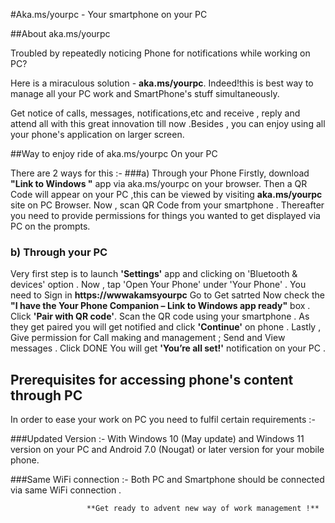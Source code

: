 #Aka.ms/yourpc - Your smartphone on your PC


##About aka.ms/yourpc

Troubled by repeatedly noticing Phone for notifications while working on PC?

Here is a miraculous solution - **aka.ms/yourpc**. Indeed!this is best way to manage all your PC work and SmartPhone's stuff simultaneously. 

Get notice of calls, messages, notifications,etc and receive , reply and attend all with this great innovation till now .Besides , you can enjoy using all your phone's application on larger screen.


##Way to enjoy ride of aka.ms/yourpc On your PC

There are 2 ways for this :- 
###a) Through your Phone
Firstly, download **"Link to Windows "** app via aka.ms/yourpc on your browser.
Then a QR Code will appear on your PC ,this can be viewed by visiting **aka.ms/yourpc** site on PC Browser.
Now , scan QR Code from your smartphone .
Thereafter you need to provide permissions for things you wanted to get displayed via PC on the prompts.
 

### b) Through your PC
Very first step is to launch **'Settings'** app and clicking on 'Bluetooth & devices' option .
Now , tap 'Open Your Phone' under 'Your Phone' .
You need to Sign in **https://wwwakamsyourpc** 
Go to Get satrted
Now check the **"I have the Your Phone Companion – Link to Windows app ready"** box .
Click **'Pair with QR code'**.
Scan the QR code using your smartphone .
As they get paired you will get notified and click **'Continue'** on phone .
Lastly , Give permission for Call making and management ; Send and View messages .
Click DONE
You will get **'You’re all set!'** notification on your PC .

## Prerequisites for accessing phone's content through PC

In order to ease your work on PC you need to fulfil certain requirements :-

###Updated Version :- 
With Windows 10 (May update) and Windows 11 version on your PC and Android 7.0 (Nougat) or later version for your mobile phone.

###Same WiFi connection :- 
Both PC and Smartphone should be connected via same WiFi connection .

                                         
                     **Get ready to advent new way of work management !**
                                      








